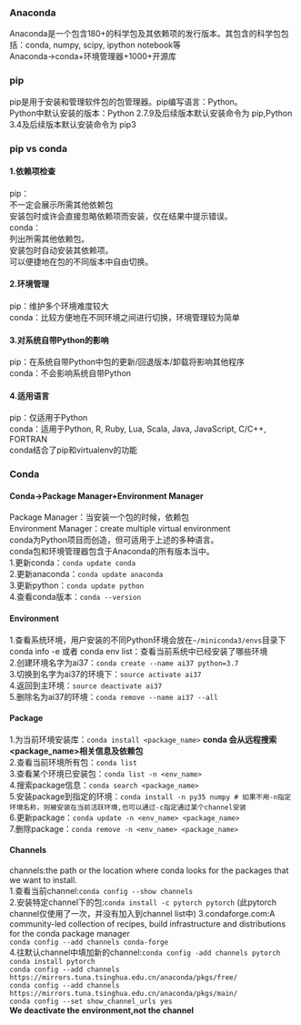 ### Anaconda  
Anaconda是一个包含180+的科学包及其依赖项的发行版本。其包含的科学包包括：conda, numpy, scipy, ipython notebook等  
Anaconda->conda+环境管理器+1000+开源库  
### pip
pip是用于安装和管理软件包的包管理器。pip编写语言：Python。  
Python中默认安装的版本：Python 2.7.9及后续版本默认安装命令为 pip,Python 3.4及后续版本默认安装命令为 pip3  
### pip vs conda
#### 1.依赖项检查
pip：   
不一定会展示所需其他依赖包  
安装包时或许会直接忽略依赖项而安装，仅在结果中提示错误。  
conda：    
列出所需其他依赖包。  
安装包时自动安装其依赖项。  
可以便捷地在包的不同版本中自由切换。  
#### 2.环境管理  
pip：维护多个环境难度较大  
conda：比较方便地在不同环境之间进行切换，环境管理较为简单  
#### 3.对系统自带Python的影响  
pip：在系统自带Python中包的更新/回退版本/卸载将影响其他程序  
conda：不会影响系统自带Python  
#### 4.适用语言  
pip：仅适用于Python  
conda：适用于Python, R, Ruby, Lua, Scala, Java, JavaScript, C/C++, FORTRAN  
conda结合了pip和virtualenv的功能  
### Conda
#### Conda->Package Manager+Environment Manager
Package Manager：当安装一个包的时候，依赖包  
Environment Manager：create multiple virtual environment   
conda为Python项目而创造，但可适用于上述的多种语言。  
conda包和环境管理器包含于Anaconda的所有版本当中。  
1.更新conda：`conda update conda`  
2.更新anaconda：`conda update anaconda`  
3.更新python：`conda update python`  
4.查看conda版本：`conda --version`  
#### Environment
1.查看系统环境，用户安装的不同Python环境会放在`~/miniconda3/envs`目录下  
conda info -e 或者 conda env list：查看当前系统中已经安装了哪些环境  
2.创建环境名字为ai37：`conda create --name ai37 python=3.7`    
3.切换到名字为ai37的环境下：`source activate ai37`   
4.返回到主环境：`source deactivate ai37`  
5.删除名为ai37的环境：`conda remove --name ai37 --all`  
#### Package
1.为当前环境安装库：`conda install <package_name>`   **conda 会从远程搜索<package_name>相关信息及依赖包**   
2.查看当前环境所有包：`conda list`   
3.查看某个环境已安装包：`conda list -n <env_name>`  
4.搜索package信息：`conda search <package_name>`  
5.安装package到指定的环境：`conda install -n py35 numpy # 如果不用-n指定环境名称，则被安装在当前活跃环境,也可以通过-c指定通过某个channel安装`   
6.更新package：`conda update -n <env_name> <package_name>`  
7.删除package：`conda remove -n <env_name> <package_name>`  
#### Channels
channels:the path or the location where conda looks for the packages that we want to install.  
1.查看当前channel:`conda config --show channels`  
2.安装特定channel下的包:`conda install -c pytorch pytorch`  (此pytorch channel仅使用了一次，并没有加入到channel list中) 
3.condaforge.com:A community-led collection of recipes, build infrastructure and distributions for the conda package manager  
  `conda config --add channels conda-forge`  
4.往默认channel中填加新的channel:`conda config -add channels pytorch`  
                              `conda install pytorch`  
                              `conda config --add channels https://mirrors.tuna.tsinghua.edu.cn/anaconda/pkgs/free/`   
                              `conda config --add channels https://mirrors.tuna.tsinghua.edu.cn/anaconda/pkgs/main/`  
                              `conda config --set show_channel_urls yes`  
**We deactivate the environment,not the channel**  
